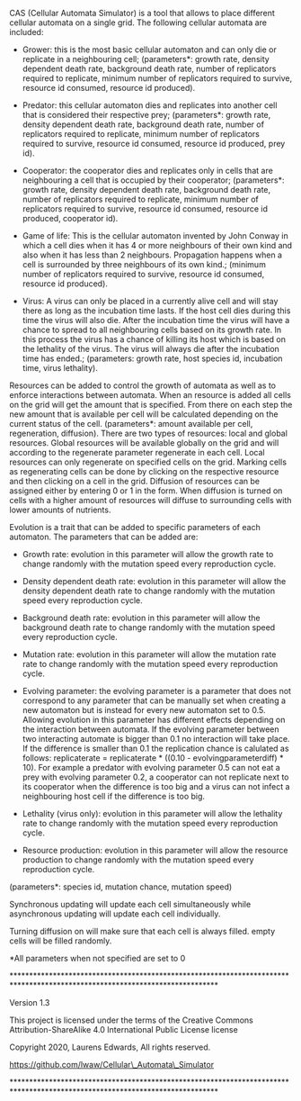 CAS (Cellular Automata Simulator) is a tool that allows to place
different cellular automata on a single grid. The following cellular
automata are included:

- Grower: this is the most basic cellular automaton and can only die or
replicate in a neighbouring cell; (parameters\*: growth rate, density
dependent death rate, background death rate, number of replicators
required to replicate, minimum number of replicators required to
survive, resource id consumed, resource id produced).

- Predator: this cellular automaton dies and replicates into another
cell that is considered their respective prey; (parameters\*: growth
rate, density dependent death rate, background death rate, number of
replicators required to replicate, minimum number of replicators
required to survive, resource id consumed, resource id produced, prey
id).

- Cooperator: the cooperator dies and replicates only in cells that are
neighbouring a cell that is occupied by their cooperator; (parameters\*:
growth rate, density dependent death rate, background death rate, number
of replicators required to replicate, minimum number of replicators
required to survive, resource id consumed, resource id produced,
cooperator id).

- Game of life: This is the cellular automaton invented by John Conway
in which a cell dies when it has 4 or more neighbours of their own kind
and also when it has less than 2 neighbours. Propagation happens when a
cell is surrounded by three neighbours of its own kind.; (minimum number
of replicators required to survive, resource id consumed, resource id
produced).

- Virus: A virus can only be placed in a currently alive cell and will
stay there as long as the incubation time lasts. If the host cell dies
during this time the virus will also die. After the incubation time the
virus will have a chance to spread to all neighbouring cells based on
its growth rate. In this process the virus has a chance of killing its
host which is based on the lethality of the virus. The virus will always
die after the incubation time has ended.; (parameters: growth rate, host
species id, incubation time, virus lethality).

Resources can be added to control the growth of automata as well as to
enforce interactions between automata. When an resource is added all
cells on the grid will get the amount that is specified. From there on
each step the new amount that is available per cell will be calculated
depending on the current status of the cell. (parameters\*: amount
available per cell, regeneration, diffusion). There are two types of
resources: local and global resources. Global resources will be
available globally on the grid and will according to the regenerate
parameter regenerate in each cell. Local resources can only regenerate
on specified cells on the grid. Marking cells as regenerating cells can
be done by clicking on the respective resource and then clicking on a
cell in the grid. Diffusion of resources can be assigned either by
entering 0 or 1 in the form. When diffusion is turned on cells with a
higher amount of resources will diffuse to surrounding cells with lower
amounts of nutrients.

Evolution is a trait that can be added to specific parameters of each
automaton. The parameters that can be added are:

- Growth rate: evolution in this parameter will allow the growth rate to
change randomly with the mutation speed every reproduction cycle.

- Density dependent death rate: evolution in this parameter will allow
the density dependent death rate to change randomly with the mutation
speed every reproduction cycle.

- Background death rate: evolution in this parameter will allow the
background death rate to change randomly with the mutation speed every
reproduction cycle.

- Mutation rate: evolution in this parameter will allow the mutation
rate rate to change randomly with the mutation speed every reproduction
cycle.

- Evolving parameter: the evolving parameter is a parameter that does
not correspond to any parameter that can be manually set when creating a
new automaton but is instead for every new automaton set to 0.5.
Allowing evolution in this parameter has different effects depending on
the interaction between automata. If the evolving parameter between two
interacting automate is bigger than 0.1 no interaction will take place.
If the difference is smaller than 0.1 the replication chance is
calulated as follows: replicaterate = replicaterate \* ((0.10 -
evolvingparameterdiff) \* 10). For example a predator with evolving
parameter 0.5 can not eat a prey with evolving parameter 0.2, a
cooperator can not replicate next to its cooperator when the difference
is too big and a virus can not infect a neighbouring host cell if the
difference is too big.

- Lethality (virus only): evolution in this parameter will allow the
lethality rate to change randomly with the mutation speed every
reproduction cycle.

- Resource production: evolution in this parameter will allow the
resource production to change randomly with the mutation speed every
reproduction cycle.

(parameters\*: species id, mutation chance, mutation speed)

Synchronous updating will update each cell simultaneously while
asynchronous updating will update each cell individually.

Turning diffusion on will make sure that each cell is always filled.
empty cells will be filled randomly.

\*All parameters when not specified are set to 0

\*\*\*\*\*\*\*\*\*\*\*\*\*\*\*\*\*\*\*\*\*\*\*\*\*\*\*\*\*\*\*\*\*\*\*\*\*\*\*\*\*\*\*\*\*\*\*\*\*\*\*\*\*\*\*\*\*\*\*\*\*\*\*\*\*\*\*\*\*\*\*\*\*\*\*\*\*\*\*\*\*\*\*\*\*\*\*\*\*\*\*\*\*\*\*\*\*\*\*\*\*\*\*\*\*\*\*\*\*\*\*\*\*\*\*\*\*\*\*\*\*\*\*\*

Version 1.3

This project is licensed under the terms of the Creative Commons
Attribution-ShareAlike 4.0 International Public License license

Copyright 2020, Laurens Edwards, All rights reserved.

https://github.com/lwaw/Cellular\_Automata\_Simulator

\*\*\*\*\*\*\*\*\*\*\*\*\*\*\*\*\*\*\*\*\*\*\*\*\*\*\*\*\*\*\*\*\*\*\*\*\*\*\*\*\*\*\*\*\*\*\*\*\*\*\*\*\*\*\*\*\*\*\*\*\*\*\*\*\*\*\*\*\*\*\*\*\*\*\*\*\*\*\*\*\*\*\*\*\*\*\*\*\*\*\*\*\*\*\*\*\*\*\*\*\*\*\*\*\*\*\*\*\*\*\*\*\*\*\*\*\*\*\*\*\*\*\*\*
